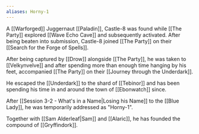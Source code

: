 ```yaml
---
aliases: Horny-1
---
```

A [[Warforged]] Juggernaut [[Paladin]], Castle-8 was found while [[The Party]] explored [[Wave Echo Cave]] and subsequently activated. After being beaten into submission, Castle-8 joined [[The Party]] on their [[Search for the Forge of Spells]].

After being captured by [[Drow]] alongside [[The Party]], he was taken to [[Velkynvelve]] and after spending more than enough time hanging by his feet, accompanied [[The Party]] on their [[Journey through the Underdark]].

He escaped the [[Underdark]] to the shard of [[Tebinor]] and has been spending his time in and around the town of [[Ebonwatch]] since.

After [[Session 3-2 - What's in a Name|Losing his Name]] to the [[Blue Lady]], he was temporarily addressed as "Horny-1".

Together with [[Sam Alderleaf|Sam]] and [[Alaric]], he has founded the compound of [[Gryffindork]].